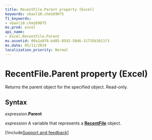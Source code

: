 ```yaml
---
title: RecentFile.Parent property (Excel)
keywords: vbaxl10.chm169075
f1_keywords:
- vbaxl10.chm169075
ms.prod: excel
api_name:
- Excel.RecentFile.Parent
ms.assetid: 09a1a8f8-bd85-8592-58d6-31735b3911f3
ms.date: 05/11/2019
localization_priority: Normal
---
```



# RecentFile.Parent property (Excel)

Returns the parent object for the specified object. Read-only.


## Syntax

_expression_.**Parent**

_expression_ A variable that represents a **[RecentFile](Excel.RecentFile.md)** object.




[!include[Support and feedback](~/includes/feedback-boilerplate.md)]
